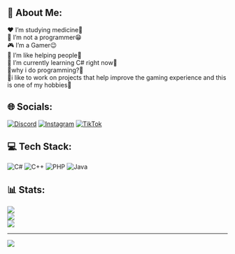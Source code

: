 ## 💫 About Me:
❤️ I’m studying medicine🙂<br>🌱 I’m not a programmer😁<br>🎮 I’m a Gamer😉<br>🌟 I’m like helping people🌟<br>🌱 I’m currently learning C# right now🐾<br>💬why i do programming?🤔<br>💫i like to work on projects that help improve the gaming experience and this is one of my hobbies🌌


## 🌐 Socials:
[![Discord](https://img.shields.io/badge/Discord-%237289DA.svg?logo=discord&logoColor=white)](https://discord.gg/https://discord-avatar.com/en/user/874867657323712534) [![Instagram](https://img.shields.io/badge/Instagram-%23E4405F.svg?logo=Instagram&logoColor=white)](https://instagram.com/SofiaTheRabbit905) [![TikTok](https://img.shields.io/badge/TikTok-%23000000.svg?logo=TikTok&logoColor=white)](https://tiktok.com/@SofiaTheRabbit905) 

## 💻 Tech Stack:
![C#](https://img.shields.io/badge/c%23-%23239120.svg?style=flat-square&logo=c-sharp&logoColor=white) ![C++](https://img.shields.io/badge/c++-%2300599C.svg?style=flat-square&logo=c%2B%2B&logoColor=white) ![PHP](https://img.shields.io/badge/php-%23777BB4.svg?style=flat-square&logo=php&logoColor=white) ![Java](https://img.shields.io/badge/java-%23ED8B00.svg?style=flat-square&logo=java&logoColor=white)
## 📊 Stats:
![](https://github-readme-stats.vercel.app/api?username=SofiaTheRabbit905&theme=dark&hide_border=false&include_all_commits=false&count_private=false)<br/>
![](https://github-readme-streak-stats.herokuapp.com/?user=SofiaTheRabbit905&theme=dark&hide_border=false)<br/>
![](https://github-readme-stats.vercel.app/api/top-langs/?username=SofiaTheRabbit905&theme=dark&hide_border=false&include_all_commits=false&count_private=false&layout=compact)

---
[![](https://visitcount.itsvg.in/api?id=SofiaTheRabbit905&icon=4&color=6)](https://visitcount.itsvg.in)
